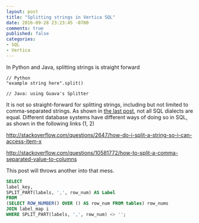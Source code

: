 ```yaml
---
layout: post
title: "Splitting strings in Vertica SQL"
date: 2016-09-28 23:23:45 -0700
comments: true
published: false
categories: 
- SQL
- Vertica
---
```


In Python and Java, splitting strings is straight forward

``` plain
// Python
"example string here".split()

// Java: using Guava's Splitter

```

It is not so straight-forward for splitting strings, including but not limited to comma-separated strings.
As shown in [the last post](/blog/2016/08/17/analytic-functions-in-mysql/), not all SQL dialects are equal.
Different database systems have different ways of doing so in SQL, as shown in the following links (1, 2)

http://stackoverflow.com/questions/2647/how-do-i-split-a-string-so-i-can-access-item-x

http://stackoverflow.com/questions/10581772/how-to-split-a-comma-separated-value-to-columns

This post will throws another into that mess.

``` sql Spitting comma-separated strings
SELECT
label_key,
SPLIT_PART(labels, ',', row_num) AS Label
FROM
(SELECT ROW_NUMBER() OVER () AS row_num FROM tables) row_nums
JOIN label_map i
WHERE SPLIT_PART(labels, ',', row_num) <> '';
```

